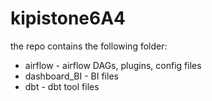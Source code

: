 # kipistone6A4

the repo contains the following folder:

- airflow - airflow DAGs, plugins, config files
- dashboard_BI - BI files
- dbt - dbt tool files 